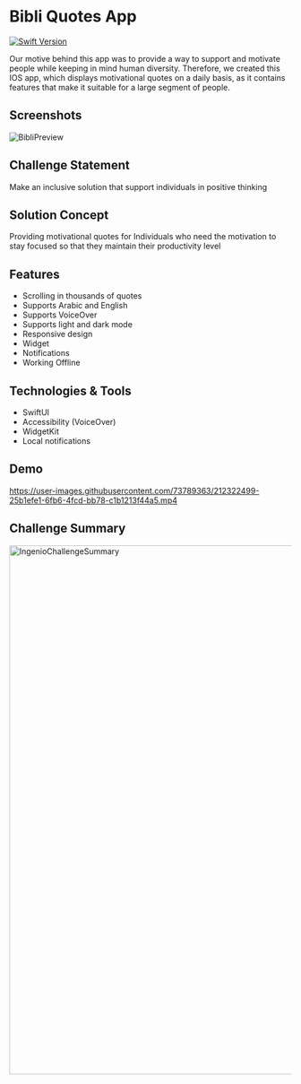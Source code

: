 
# Bibli Quotes App

[![Swift Version](https://img.shields.io/badge/Swift-5-orange)]()

Our motive behind this app was to provide a way to support and motivate people while keeping in mind human diversity.
Therefore, we created this IOS app, which displays motivational quotes on a daily basis, as it contains features that make it suitable for a large segment of people.
## Screenshots

![BibliPreview](https://user-images.githubusercontent.com/73789363/212310755-1a012eb6-649b-4c94-992e-8860cb869017.png)

## Challenge Statement
Make an inclusive solution that support individuals in positive thinking

## Solution Concept
Providing motivational quotes for Individuals who need the motivation to stay focused so that they maintain their productivity level

## Features
- Scrolling in thousands of quotes
- Supports Arabic and English
- Supports VoiceOver
- Supports light and dark mode
- Responsive design
- Widget
- Notifications
- Working Offline

## Technologies & Tools
- SwiftUI 
- Accessibility (VoiceOver)
- WidgetKit
- Local notifications

## Demo

https://user-images.githubusercontent.com/73789363/212322499-25b1efe1-6fb6-4fcd-bb78-c1b1213f44a5.mp4

## Challenge Summary

<img width="944" alt="IngenioChallengeSummary" src="https://user-images.githubusercontent.com/73789363/212310985-e21d8d3b-88d9-4097-8fd1-035c2ae09ed1.png">
